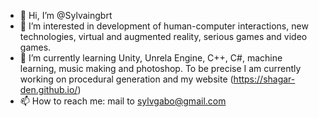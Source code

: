 - 👋 Hi, I’m @Sylvaingbrt
- 👀 I’m interested in development of human-computer interactions, new technologies, virtual and augmented reality, serious games and video games.
- 🌱 I’m currently learning Unity, Unrela Engine, C++, C#, machine learning, music making and photoshop. To be precise I am currently working on procedural generation and my website (https://shagar-den.github.io/)
- 📫 How to reach me: mail to sylvgabo@gmail.com

<!---
Sylvaingbrt/Sylvaingbrt is a ✨ special ✨ repository because its `README.md` (this file) appears on your GitHub profile.
You can click the Preview link to take a look at your changes.
--->
